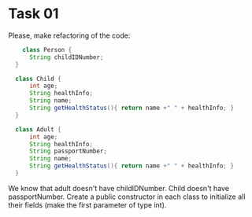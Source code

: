 # Task 01

Please, make refactoring of the code:

```java
    class Person {
      String childIDNumber;    
  }

  class Child {
      int age;
      String healthInfo;
      String name;
      String getHealthStatus(){ return name +" " + healthInfo; }
  }

  class Adult {
      int age;
      String healthInfo;
      String passportNumber;   
      String name;
      String getHealthStatus(){ return name +" " + healthInfo; }
  }
```

We know that adult  doesn't have childIDNumber.
Child doesn't have passportNumber.
Create a public constructor in each class to initialize all their fields (make the first parameter of type int).
